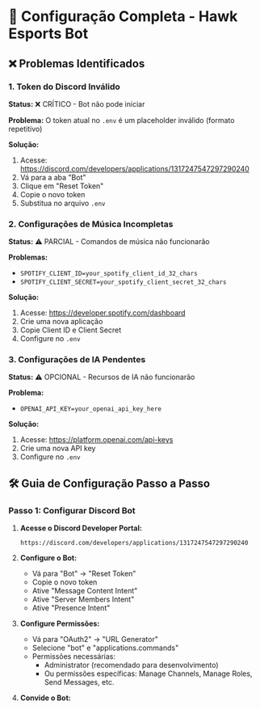 # 🔧 Configuração Completa - Hawk Esports Bot

## ❌ Problemas Identificados

### 1. Token do Discord Inválido
**Status:** ❌ CRÍTICO - Bot não pode iniciar

**Problema:** O token atual no `.env` é um placeholder inválido (formato repetitivo)

**Solução:**
1. Acesse: https://discord.com/developers/applications/1317247547297290240
2. Vá para a aba "Bot"
3. Clique em "Reset Token"
4. Copie o novo token
5. Substitua no arquivo `.env`

### 2. Configurações de Música Incompletas
**Status:** ⚠️ PARCIAL - Comandos de música não funcionarão

**Problemas:**
- `SPOTIFY_CLIENT_ID=your_spotify_client_id_32_chars`
- `SPOTIFY_CLIENT_SECRET=your_spotify_client_secret_32_chars`

**Solução:**
1. Acesse: https://developer.spotify.com/dashboard
2. Crie uma nova aplicação
3. Copie Client ID e Client Secret
4. Configure no `.env`

### 3. Configurações de IA Pendentes
**Status:** ⚠️ OPCIONAL - Recursos de IA não funcionarão

**Problema:**
- `OPENAI_API_KEY=your_openai_api_key_here`

**Solução:**
1. Acesse: https://platform.openai.com/api-keys
2. Crie uma nova API key
3. Configure no `.env`

## 🛠️ Guia de Configuração Passo a Passo

### Passo 1: Configurar Discord Bot

1. **Acesse o Discord Developer Portal:**
   ```
   https://discord.com/developers/applications/1317247547297290240
   ```

2. **Configure o Bot:**
   - Vá para "Bot" → "Reset Token"
   - Copie o novo token
   - Ative "Message Content Intent"
   - Ative "Server Members Intent"
   - Ative "Presence Intent"

3. **Configure Permissões:**
   - Vá para "OAuth2" → "URL Generator"
   - Selecione "bot" e "applications.commands"
   - Permissões necessárias:
     - Administrator (recomendado para desenvolvimento)
     - Ou permissões específicas: Manage Channels, Manage Roles, Send Messages, etc.

4. **Convide o Bot:**